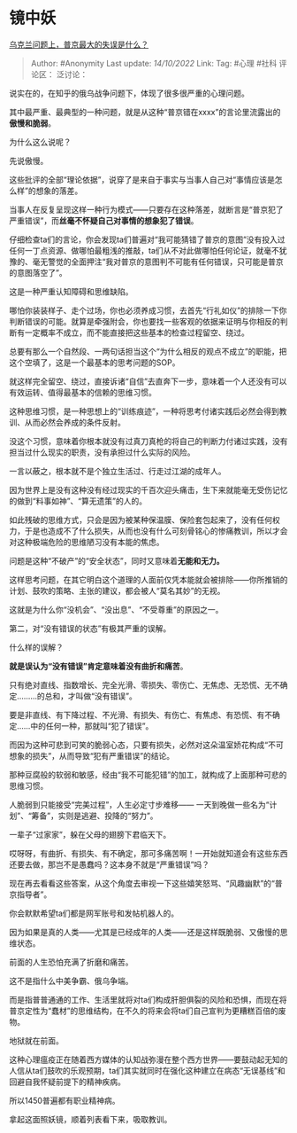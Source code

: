 # 镜中妖
[乌克兰问题上，普京最大的失误是什么？](https://www.zhihu.com/question/555999372/answer/2714506828)

> Author: #Anonymity
> Last update: *14/10/2022*
> Link:
> Tag: #心理 #社科
> 评论区：
> 泛讨论：

说实在的，在知乎的俄乌战争问题下，体现了很多很严重的心理问题。

其中最严重、最典型的一种问题，就是从这种“普京错在xxxx”的言论里流露出的**傲慢和脆弱**。

为什么这么说呢？

先说傲慢。

这些批评的全部“理论依据”，说穿了是来自于事实与当事人自己对“事情应该是怎么样”的想象的落差。

当事人在反复呈现这样一种行为模式——只要存在这种落差，就断言是“普京犯了严重错误”，而**丝毫不怀疑自己对事情的想象犯了错误**。

仔细检查ta们的言论，你会发现ta们普遍对“我可能猜错了普京的意图”没有投入过任何一丁点资源、做哪怕最粗浅的推敲，ta们从不对此做哪怕任何论证，就毫不犹豫的、毫无警觉的全面押注“我对普京的意图判不可能有任何错误，只可能是普京的意图落空了”。

这是一种严重认知障碍和思维缺陷。

哪怕你装装样子、走个过场，你也必须养成习惯，去首先“行礼如仪”的排除一下你判断错误的可能。就算是牵强附会，你也要找一些客观的依据来证明与你相反的判断有一定概率不成立，而不能直接把这些基本的检查过程留空、绕过。

总要有那么一个自然段、一两句话担当这个“为什么相反的观点不成立”的职能，把这个空填了，这是一个最基本的思考问题的SOP。

就这样完全留空、绕过，直接诉诸“自信”去直奔下一步，意味着一个人还没有可以有效运转、值得最基本的信赖的思维习惯。

这种思维习惯，是一种思想上的“训练痕迹”，一种将思考付诸实践后必然会得到教训、从而必然会养成的条件反射。

没这个习惯，意味着你根本就没有过真刀真枪的将自己的判断力付诸过实践，没有担当过什么现实的职责，没有承担过什么实际的风险。

一言以蔽之，根本就不是个独立生活过、行走过江湖的成年人。

因为世界上是没有这种没有经过现实的千百次迎头痛击，生下来就能毫无受伤记忆的做到“料事如神”、“算无遗策”的人的。

如此残破的思维方式，只会是因为被某种保温膜、保险套包起来了，没有任何权力，于是也造成不了什么损失，从而也没有什么可刻骨铭心的惨痛教训，所以才会对这种极端危险的思维陋习没有本能的焦虑。

问题是这种“不破产”的“安全状态”，同时又意味着**无能和无力。**

这样思考问题，在其它明白这个道理的人面前仅凭本能就会被排除——你所推销的计划、鼓吹的策略、主张的建议，都会被人“莫名其妙”的无视。

这就是为什么你“没机会”、“没出息”、“不受尊重”的原因之一。

第二，对“没有错误的状态”有极其严重的误解。

什么样的误解？

**就是误认为“没有错误”肯定意味着没有曲折和痛苦**。

只有绝对直线、指数增长、完全光滑、零损失、零伤亡、无焦虑、无恐慌、无不确定………的总和，才叫做“没有错误”。

要是非直线、有下降过程、不光滑、有损失、有伤亡、有焦虑、有恐慌、有不确定……中的任何一种，那就叫“犯了错误”。

而因为这种可悲到可笑的脆弱心态，只要有损失，必然对这朵温室娇花构成“不可想象的损失”，从而导致“犯有严重错误”的结论。

那种豆腐般的软弱和敏感，经由“我不可能犯错”的加工，就构成了上面那种可悲的思维习惯。

人脆弱到只能接受“完美过程”，人生必定寸步难移—— 一天到晚做一些名为“计划”、“筹备”，实则是逃避、投降的“努力”。

一辈子“过家家”，躲在父母的翅膀下君临天下。

哎呀呀，有曲折、有损失、有不确定，那可多痛苦啊！一开始就知道会有这些东西还要去做，那岂不是愚蠢吗？这本身不就是“严重错误”吗？

现在再去看看这些答案，从这个角度去审视一下这些嬉笑怒骂、“风趣幽默”的“普京指导者”。

你会默默希望ta们都是网军账号和发帖机器人的。

因为如果是真的人类——尤其是已经成年的人类——还是这样既脆弱、又傲慢的思维状态。

前面的人生恐怕充满了折磨和痛苦。

这不是指什么中美争霸、俄乌争端。

而是指普普通通的工作、生活里就将对ta们构成肝胆俱裂的风险和恐惧，而现在将普京定性为“蠢材”的思维结构，在不久的将来会将ta们自己宣判为更糟糕百倍的废物。

地狱就在前面。

这种心理瘟疫正在随着西方媒体的认知战弥漫在整个西方世界——要鼓动起无知的人信从ta们鼓吹的乐观预期，ta们其实就同时在强化这种建立在病态“无误基线”和回避自我怀疑前提下的精神疾病。

所以1450普遍都有职业精神病。

拿起这面照妖镜，顺着列表看下来，吸取教训。

